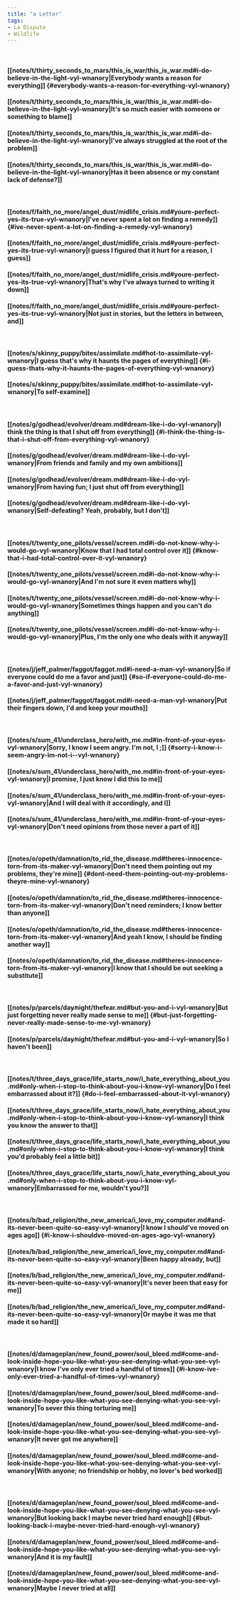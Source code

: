 ```yaml
---
title: "a Letter"
tags:
- La Dispute
- Wildlife
---
```

&nbsp;
#### [[notes/t/thirty_seconds_to_mars/this_is_war/this_is_war.md#i-do-believe-in-the-light-vyl-wnanory|Everybody wants a reason for everything]] {#everybody-wants-a-reason-for-everything-vyl-wnanory}
#### [[notes/t/thirty_seconds_to_mars/this_is_war/this_is_war.md#i-do-believe-in-the-light-vyl-wnanory|It's so much easier with someone or something to blame]]
#### [[notes/t/thirty_seconds_to_mars/this_is_war/this_is_war.md#i-do-believe-in-the-light-vyl-wnanory|I've always struggled at the root of the problem]]
#### [[notes/t/thirty_seconds_to_mars/this_is_war/this_is_war.md#i-do-believe-in-the-light-vyl-wnanory|Has it been absence or my constant lack of defense?]]
&nbsp;
#### [[notes/f/faith_no_more/angel_dust/midlife_crisis.md#youre-perfect-yes-its-true-vyl-wnanory|I've never spent a lot on finding a remedy]] {#ive-never-spent-a-lot-on-finding-a-remedy-vyl-wnanory}
#### [[notes/f/faith_no_more/angel_dust/midlife_crisis.md#youre-perfect-yes-its-true-vyl-wnanory|I guess I figured that it hurt for a reason, I guess]]
#### [[notes/f/faith_no_more/angel_dust/midlife_crisis.md#youre-perfect-yes-its-true-vyl-wnanory|That's why I've always turned to writing it down]]
#### [[notes/f/faith_no_more/angel_dust/midlife_crisis.md#youre-perfect-yes-its-true-vyl-wnanory|Not just in stories, but the letters in between, and]]
&nbsp;
#### [[notes/s/skinny_puppy/bites/assimilate.md#hot-to-assimilate-vyl-wnanory|I guess that's why it haunts the pages of everything]] {#i-guess-thats-why-it-haunts-the-pages-of-everything-vyl-wnanory}
#### [[notes/s/skinny_puppy/bites/assimilate.md#hot-to-assimilate-vyl-wnanory|To self-examine]]
&nbsp;
#### [[notes/g/godhead/evolver/dream.md#dream-like-i-do-vyl-wnanory|I think the thing is that I shut off from everything]] {#i-think-the-thing-is-that-i-shut-off-from-everything-vyl-wnanory}
#### [[notes/g/godhead/evolver/dream.md#dream-like-i-do-vyl-wnanory|From friends and family and my own ambitions]]
#### [[notes/g/godhead/evolver/dream.md#dream-like-i-do-vyl-wnanory|From having fun; I just shut off from everything]]
#### [[notes/g/godhead/evolver/dream.md#dream-like-i-do-vyl-wnanory|Self-defeating? Yeah, probably, but I don't]]
&nbsp;
#### [[notes/t/twenty_one_pilots/vessel/screen.md#i-do-not-know-why-i-would-go-vyl-wnanory|Know that I had total control over it]] {#know-that-i-had-total-control-over-it-vyl-wnanory}
#### [[notes/t/twenty_one_pilots/vessel/screen.md#i-do-not-know-why-i-would-go-vyl-wnanory|And I'm not sure it even matters why]]
#### [[notes/t/twenty_one_pilots/vessel/screen.md#i-do-not-know-why-i-would-go-vyl-wnanory|Sometimes things happen and you can't do anything]]
#### [[notes/t/twenty_one_pilots/vessel/screen.md#i-do-not-know-why-i-would-go-vyl-wnanory|Plus, I'm the only one who deals with it anyway]]
&nbsp;
#### [[notes/j/jeff_palmer/faggot/faggot.md#i-need-a-man-vyl-wnanory|So if everyone could do me a favor and just]] {#so-if-everyone-could-do-me-a-favor-and-just-vyl-wnanory}
#### [[notes/j/jeff_palmer/faggot/faggot.md#i-need-a-man-vyl-wnanory|Put their fingers down, I'd   and keep your mouths]]
&nbsp;
#### [[notes/s/sum_41/underclass_hero/with_me.md#in-front-of-your-eyes-vyl-wnanory|Sorry, I know I seem angry. I'm not, I ;]] {#sorry-i-know-i-seem-angry-im-not-i--vyl-wnanory}
#### [[notes/s/sum_41/underclass_hero/with_me.md#in-front-of-your-eyes-vyl-wnanory|I promise, I just know I did this to me]]
#### [[notes/s/sum_41/underclass_hero/with_me.md#in-front-of-your-eyes-vyl-wnanory|And I will deal with it accordingly, and I]]
#### [[notes/s/sum_41/underclass_hero/with_me.md#in-front-of-your-eyes-vyl-wnanory|Don't need opinions from those never a part of it]]
&nbsp;
#### [[notes/o/opeth/damnation/to_rid_the_disease.md#theres-innocence-torn-from-its-maker-vyl-wnanory|Don't need them pointing out my problems, they're mine]] {#dont-need-them-pointing-out-my-problems-theyre-mine-vyl-wnanory}
#### [[notes/o/opeth/damnation/to_rid_the_disease.md#theres-innocence-torn-from-its-maker-vyl-wnanory|Don't need reminders; I know better than anyone]]
#### [[notes/o/opeth/damnation/to_rid_the_disease.md#theres-innocence-torn-from-its-maker-vyl-wnanory|And yeah I know, I should be finding another way]]
#### [[notes/o/opeth/damnation/to_rid_the_disease.md#theres-innocence-torn-from-its-maker-vyl-wnanory|I know that I should be out seeking a substitute]]
&nbsp;
#### [[notes/p/parcels/day∕night/thefear.md#but-you-and-i-vyl-wnanory|But just forgetting never really made sense to me]] {#but-just-forgetting-never-really-made-sense-to-me-vyl-wnanory}
#### [[notes/p/parcels/day∕night/thefear.md#but-you-and-i-vyl-wnanory|So I haven't been]]
&nbsp;
#### [[notes/t/three_days_grace/life_starts_now/i_hate_everything_about_you.md#only-when-i-stop-to-think-about-you-i-know-vyl-wnanory|Do I feel embarrassed about it?]] {#do-i-feel-embarrassed-about-it-vyl-wnanory}
#### [[notes/t/three_days_grace/life_starts_now/i_hate_everything_about_you.md#only-when-i-stop-to-think-about-you-i-know-vyl-wnanory|I think you know the answer to that]]
#### [[notes/t/three_days_grace/life_starts_now/i_hate_everything_about_you.md#only-when-i-stop-to-think-about-you-i-know-vyl-wnanory|I think you'd probably feel a little bit]]
#### [[notes/t/three_days_grace/life_starts_now/i_hate_everything_about_you.md#only-when-i-stop-to-think-about-you-i-know-vyl-wnanory|Embarrassed for me, wouldn't you?]]
&nbsp;
#### [[notes/b/bad_religion/the_new_america/i_love_my_computer.md#and-its-never-been-quite-so-easy-vyl-wnanory|I know I should've moved on ages ago]] {#i-know-i-shouldve-moved-on-ages-ago-vyl-wnanory}
#### [[notes/b/bad_religion/the_new_america/i_love_my_computer.md#and-its-never-been-quite-so-easy-vyl-wnanory|Been happy already, but]]
#### [[notes/b/bad_religion/the_new_america/i_love_my_computer.md#and-its-never-been-quite-so-easy-vyl-wnanory|It's never been that easy for me]]
#### [[notes/b/bad_religion/the_new_america/i_love_my_computer.md#and-its-never-been-quite-so-easy-vyl-wnanory|Or maybe it was me that made it so hard]]
&nbsp;
#### [[notes/d/damageplan/new_found_power/soul_bleed.md#come-and-look-inside-hope-you-like-what-you-see-denying-what-you-see-vyl-wnanory|I know I've only ever tried a handful of times]] {#i-know-ive-only-ever-tried-a-handful-of-times-vyl-wnanory}
#### [[notes/d/damageplan/new_found_power/soul_bleed.md#come-and-look-inside-hope-you-like-what-you-see-denying-what-you-see-vyl-wnanory|To sever this thing torturing me]]
#### [[notes/d/damageplan/new_found_power/soul_bleed.md#come-and-look-inside-hope-you-like-what-you-see-denying-what-you-see-vyl-wnanory|It never got me anywhere]]
#### [[notes/d/damageplan/new_found_power/soul_bleed.md#come-and-look-inside-hope-you-like-what-you-see-denying-what-you-see-vyl-wnanory|With anyone; no friendship or hobby, no lover's bed worked]]
&nbsp;
#### [[notes/d/damageplan/new_found_power/soul_bleed.md#come-and-look-inside-hope-you-like-what-you-see-denying-what-you-see-vyl-wnanory|But looking back I maybe never tried hard enough]] {#but-looking-back-i-maybe-never-tried-hard-enough-vyl-wnanory}
#### [[notes/d/damageplan/new_found_power/soul_bleed.md#come-and-look-inside-hope-you-like-what-you-see-denying-what-you-see-vyl-wnanory|And it is my fault]]
#### [[notes/d/damageplan/new_found_power/soul_bleed.md#come-and-look-inside-hope-you-like-what-you-see-denying-what-you-see-vyl-wnanory|Maybe I never tried at all]]

